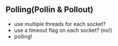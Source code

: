 ## Polling(Pollin & Pollout)

- use multiple threads for each socket?
- use a timeout flag on each socket? (no!)
- polling!

